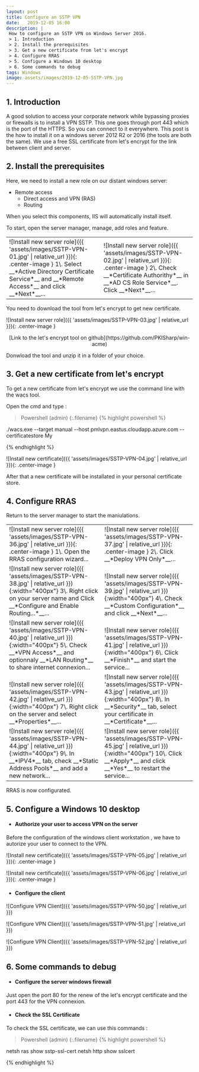 ```yaml
---
layout: post
title: Configure an SSTP VPN
date:   2019-12-05 16:00
description: |
 How to configure an SSTP VPN on Windows Server 2016.
 > 1. Introduction
 > 2. Install the prerequisites
 > 3. Get a new certificate from let's encrypt
 > 4. Configure RRAS
 > 5. Configure a Windows 10 desktop
 > 6. Some commands to debug
tags: Windows
image: assets/images/2019-12-05-SSTP-VPN.jpg
---
```

## 1. Introduction

A good solution to access your corporate network while bypassing proxies or firewalls is to install a VPN SSTP. This one goes through port 443 which is the port of the HTTPS. So you can connect to it everywhere.
This post is the how to install it on a windows server 2012 R2 or 2016 (the tools are both the same). We use a free SSL certificate from let's encrypt for the link between client and server.

## 2. Install the prerequisites

Here, we need to install a new role on our distant windows server:
+ Remote access
    - Direct access and VPN (RAS)
    - Routing

When you select this components, IIS will automatically install itself.

To start, open the server manager, manage, add roles and feature.

<table class=".none"><tr><td markdown="1">
![Install new server role]({{ 'assets/images/SSTP-VPN-01.jpg' | relative_url }}){: .center-image }
1\. Select __*Active Directory Certificate Service*__ and __*Remote Access*__ and click __*Next*__...
</td><td markdown="1">
![Install new server role]({{ 'assets/images/SSTP-VPN-02.jpg' | relative_url }}){: .center-image }
2\. Check __*Certificate Authorithy*__ in __*AD CS Role Service*__. Click __*Next*__...
</td></tr></table>

You need to download the tool from let's encrypt to get new certificate.

![Install new server role]({{ 'assets/images/SSTP-VPN-03.jpg' | relative_url }}){: .center-image }

<p align="center" markdown="1">[Link to the let's encrypt tool on github](https://github.com/PKISharp/win-acme)</p>

Donwload the tool and unzip it in a folder of your choice.

## 3. Get a new certificate from let's encrypt

To get a new certificate from let's encrypt we use the command line with the wacs tool.

Open the cmd and type :

>Powershell (admin)
{:.filename}
{% highlight powershell %}

./wacs.exe --target manual --host pmlvpn.eastus.cloudapp.azure.com --certificatestore My

{% endhighlight %}

![Install new certificate]({{ 'assets/images/SSTP-VPN-04.jpg' | relative_url }}){: .center-image }

After that a new certificate will be installated in your personal certificate store.

## 4. Configure RRAS

Return to the server manager to start the maniulations.

<table><tr><td valign="bottom" markdown="1">
![Install new server role]({{ 'assets/images/SSTP-VPN-36.jpg' | relative_url }}){: .center-image }
1\. Open the RRAS configuration wizard...
</td><td valign="bottom" markdown="1">
![Install new server role]({{ 'assets/images/SSTP-VPN-37.jpg' | relative_url }}){: .center-image }
2\. Click __*Deploy VPN Only*__...
</td></tr><tr><td valign="bottom" markdown="1">
![Install new server role]({{ 'assets/images/SSTP-VPN-38.jpg' | relative_url }}){:width="400px"}
3\. Right click on your server name and Click __*Configure and Enable Routing...*__...
</td><td valign="bottom" markdown="1">
![Install new server role]({{ 'assets/images/SSTP-VPN-39.jpg' | relative_url }}){:width="400px"}
4\. Check __*Custom Configuration*__ and click __*Next*__...
</td></tr><tr><td valign="bottom" markdown="1">
![Install new server role]({{ 'assets/images/SSTP-VPN-40.jpg' | relative_url }}){:width="400px"}
5\. Check __*VPN Access*__ and optionnaly __*LAN Routing*__ to share internet connexion...
</td><td valign="bottom" markdown="1">
![Install new server role]({{ 'assets/images/SSTP-VPN-41.jpg' | relative_url }}){:width="400px"}
6\. Click __*Finish*__ and start the service...
</td></tr><tr><td valign="bottom" markdown="1">
![Install new server role]({{ 'assets/images/SSTP-VPN-42.jpg' | relative_url }}){:width="400px"}
7\. Right click on the server and select __*Properties*__...
</td><td valign="bottom" markdown="1">
![Install new server role]({{ 'assets/images/SSTP-VPN-43.jpg' | relative_url }}){:width="400px"}
8\. In __*Security*__ tab, select your certificate in __*Certificate*__...
</td></tr><tr><td valign="bottom" markdown="1">
![Install new server role]({{ 'assets/images/SSTP-VPN-44.jpg' | relative_url }}){:width="400px"}
9\. In __*IPV4*__ tab, check __*Static Address Pools*__ and add a new network...
</td><td valign="bottom" markdown="1">
![Install new server role]({{ 'assets/images/SSTP-VPN-45.jpg' | relative_url }}){:width="400px"}
10\. Click __*Apply*__ and click __*Yes*__ to restart the service...
</td></tr></table>

RRAS is now configurated.

## 5. Configure a Windows 10 desktop

* #### Authorize your user to access VPN on the server

Before the configuration of the windows client workstation , we have to autorize your user to connect to the VPN.

![Install new certificate]({{ 'assets/images/SSTP-VPN-05.jpg' | relative_url }}){: .center-image }

![Install new certificate]({{ 'assets/images/SSTP-VPN-06.jpg' | relative_url }}){: .center-image }

* #### Configure the client

![Configure VPN Client]({{ 'assets/images/SSTP-VPN-50.jpg' | relative_url }})

![Configure VPN Client]({{ 'assets/images/SSTP-VPN-51.jpg' | relative_url }})

![Configure VPN Client]({{ 'assets/images/SSTP-VPN-52.jpg' | relative_url }})


## 6. Some commands to debug

* #### Configure the server windows firewall

Just open the port 80 for the renew of the let's encrypt certificate and the port 443 for the VPN connexion.


* #### Check the SSL Certificate

To check the SSL certificate, we can use this commands :

>Powershell (admin)
{:.filename}
{% highlight powershell %}

netsh ras show sstp-ssl-cert
netsh http show sslcert

{% endhighlight %}
